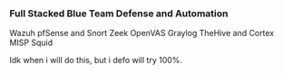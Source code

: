 ### Full Stacked Blue Team Defense and Automation 

Wazuh
pfSense and Snort
Zeek
OpenVAS
Graylog
TheHive and Cortex
MISP
Squid

Idk when i will do this, but i defo will try 100%.
